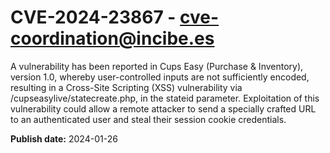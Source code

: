 # CVE-2024-23867 - cve-coordination@incibe.es

A vulnerability has been reported in Cups Easy (Purchase & Inventory), version 1.0, whereby user-controlled inputs are not sufficiently encoded, resulting in a Cross-Site Scripting (XSS) vulnerability via /cupseasylive/statecreate.php, in the stateid parameter. Exploitation of this vulnerability could allow a remote attacker to send a specially crafted URL to an authenticated user and steal their session cookie credentials.

**Publish date:** 2024-01-26
